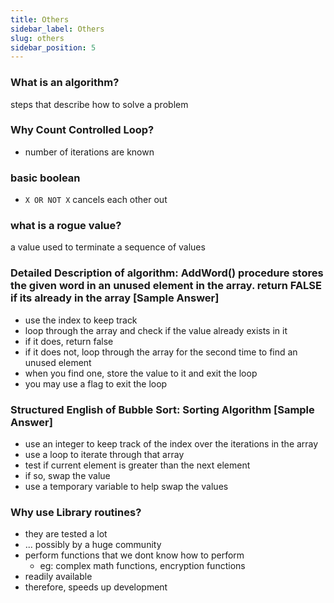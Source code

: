 ```yaml
---
title: Others
sidebar_label: Others
slug: others
sidebar_position: 5
---
```


### What is an algorithm?

steps that describe how to solve a problem

### Why Count Controlled Loop?

- number of iterations are known

### basic boolean

- `X OR NOT X` cancels each other out

### what is a rogue value?

a value used to terminate a sequence of values

### Detailed Description of algorithm: AddWord() procedure stores the given word in an unused element in the array. return FALSE if its already in the array [Sample Answer]

- use the index to keep track
- loop through the array and check if the value already exists in it
- if it does, return false
- if it does not, loop through the array for the second time to find an unused element
- when you find one, store the value to it and exit the loop
- you may use a flag to exit the loop


### Structured English of Bubble Sort: Sorting Algorithm [Sample Answer]

- use an integer to keep track of the index over the iterations in the array
- use a loop to iterate through that array
- test if current element is greater than the next element
- if so, swap the value
- use a temporary variable to help swap the values


### Why use Library routines?

- they are tested a lot
- ... possibly by a huge community
- perform functions that we dont know how to perform
    - eg: complex math functions, encryption functions
- readily available
- therefore, speeds up development
